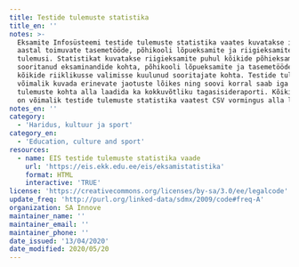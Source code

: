 ```yaml
---
title: Testide tulemuste statistika
title_en: ''
notes: >-
  Eksamite Infosüsteemi testide tulemuste statistika vaates kuvatakse igal
  aastal toimuvate tasemetööde, põhikooli lõpueksamite ja riigieksamite
  tulemusi. Statistikat kuvatakse riigieksamite puhul kõikide põhieksamit
  sooritanud eksaminandide kohta, põhikooli lõpueksamite ja tasemetööde puhul
  kõikide riiklikusse valimisse kuulunud sooritajate kohta. Testide tulemusi on
  võimalik kuvada erinevate jaotuste lõikes ning soovi korral saab iga testi
  tulemuste kohta alla laadida ka kokkuvõtliku tagasisideraporti. Kõiki andmeid
  on võimalik testide tulemuste statistika vaatest CSV vormingus alla laadida.
notes_en: ''
category:
  - 'Haridus, kultuur ja sport'
category_en:
  - 'Education, culture and sport'
resources:
  - name: EIS testide tulemuste statistika vaade
    url: 'https://eis.ekk.edu.ee/eis/eksamistatistika'
    format: HTML
    interactive: 'TRUE'
license: 'https://creativecommons.org/licenses/by-sa/3.0/ee/legalcode'
update_freq: 'http://purl.org/linked-data/sdmx/2009/code#freq-A'
organization: SA Innove
maintainer_name: ''
maintainer_email: ''
maintainer_phone: ''
date_issued: '13/04/2020'
date_modified: 2020/05/20
---
```

